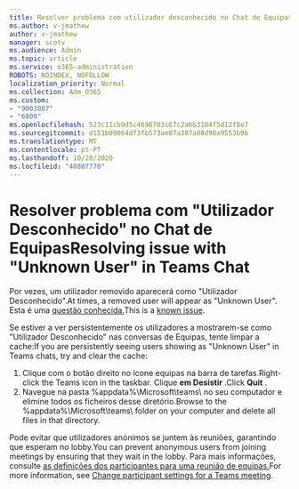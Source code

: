 ```yaml
---
title: Resolver problema com utilizador desconhecido no Chat de Equipas
ms.author: v-jmathew
author: v-jmathew
manager: scotv
ms.audience: Admin
ms.topic: article
ms.service: o365-administration
ROBOTS: NOINDEX, NOFOLLOW
localization_priority: Normal
ms.collection: Adm_O365
ms.custom:
- "9003807"
- "6809"
ms.openlocfilehash: 523c11cb9d5c4696703c67c2a6b3184f5d12f8e7
ms.sourcegitcommit: d151b09064df3fb573ae07a387a08d98a9553b9b
ms.translationtype: MT
ms.contentlocale: pt-PT
ms.lasthandoff: 10/28/2020
ms.locfileid: "48807770"
---
```

# <a name="resolving-issue-with-unknown-user-in-teams-chat"></a><span data-ttu-id="8a197-102">Resolver problema com "Utilizador Desconhecido" no Chat de Equipas</span><span class="sxs-lookup"><span data-stu-id="8a197-102">Resolving issue with "Unknown User" in Teams Chat</span></span>

<span data-ttu-id="8a197-103">Por vezes, um utilizador removido aparecerá como "Utilizador Desconhecido".</span><span class="sxs-lookup"><span data-stu-id="8a197-103">At times, a removed user will appear as "Unknown User".</span></span> <span data-ttu-id="8a197-104">Esta é uma [questão conhecida.](https://docs.microsoft.com/microsoftteams/troubleshoot/known-issues/removed-user-appears-as-unknown)</span><span class="sxs-lookup"><span data-stu-id="8a197-104">This is a [known issue](https://docs.microsoft.com/microsoftteams/troubleshoot/known-issues/removed-user-appears-as-unknown).</span></span>

<span data-ttu-id="8a197-105">Se estiver a ver persistentemente os utilizadores a mostrarem-se como "Utilizador Desconhecido" nas conversas de Equipas, tente limpar a cache:</span><span class="sxs-lookup"><span data-stu-id="8a197-105">If you are persistently seeing users showing as "Unknown User" in Teams chats, try and clear the cache:</span></span>

1.  <span data-ttu-id="8a197-106">Clique com o botão direito no ícone equipas na barra de tarefas.</span><span class="sxs-lookup"><span data-stu-id="8a197-106">Right-click the Teams icon in the taskbar.</span></span> <span data-ttu-id="8a197-107">Clique  **em Desistir** .</span><span class="sxs-lookup"><span data-stu-id="8a197-107">Click  **Quit** .</span></span>
2.  <span data-ttu-id="8a197-108">Navegue na pasta %appdata%\Microsoft\teams\ no seu computador e elimine todos os ficheiros desse diretório.</span><span class="sxs-lookup"><span data-stu-id="8a197-108">Browse to the %appdata%\Microsoft\teams\ folder on your computer and delete all files in that directory.</span></span>

<span data-ttu-id="8a197-109">Pode evitar que utilizadores anónimos se juntem às reuniões, garantindo que esperam no lobby.</span><span class="sxs-lookup"><span data-stu-id="8a197-109">You can prevent anonymous users from joining meetings by ensuring that they wait in the lobby.</span></span> <span data-ttu-id="8a197-110">Para mais informações, consulte [as definições dos participantes para uma reunião de equipas.](https://support.microsoft.com/office/change-participant-settings-for-a-teams-meeting-53261366-dbd5-45f9-aae9-a70e6354f88e)</span><span class="sxs-lookup"><span data-stu-id="8a197-110">For more information, see [Change participant settings for a Teams meeting](https://support.microsoft.com/office/change-participant-settings-for-a-teams-meeting-53261366-dbd5-45f9-aae9-a70e6354f88e).</span></span>
